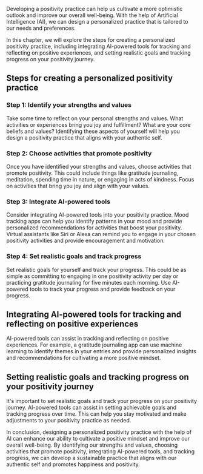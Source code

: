 
Developing a positivity practice can help us cultivate a more optimistic outlook and improve our overall well-being. With the help of Artificial Intelligence (AI), we can design a personalized practice that is tailored to our needs and preferences.

In this chapter, we will explore the steps for creating a personalized positivity practice, including integrating AI-powered tools for tracking and reflecting on positive experiences, and setting realistic goals and tracking progress on your positivity journey.

Steps for creating a personalized positivity practice
-----------------------------------------------------

### Step 1: Identify your strengths and values

Take some time to reflect on your personal strengths and values. What activities or experiences bring you joy and fulfillment? What are your core beliefs and values? Identifying these aspects of yourself will help you design a positivity practice that aligns with your authentic self.

### Step 2: Choose activities that promote positivity

Once you have identified your strengths and values, choose activities that promote positivity. This could include things like gratitude journaling, meditation, spending time in nature, or engaging in acts of kindness. Focus on activities that bring you joy and align with your values.

### Step 3: Integrate AI-powered tools

Consider integrating AI-powered tools into your positivity practice. Mood tracking apps can help you identify patterns in your mood and provide personalized recommendations for activities that boost your positivity. Virtual assistants like Siri or Alexa can remind you to engage in your chosen positivity activities and provide encouragement and motivation.

### Step 4: Set realistic goals and track progress

Set realistic goals for yourself and track your progress. This could be as simple as committing to engaging in one positivity activity per day or practicing gratitude journaling for five minutes each morning. Use AI-powered tools to track your progress and provide feedback on your progress.

Integrating AI-powered tools for tracking and reflecting on positive experiences
--------------------------------------------------------------------------------

AI-powered tools can assist in tracking and reflecting on positive experiences. For example, a gratitude journaling app can use machine learning to identify themes in your entries and provide personalized insights and recommendations for cultivating a more positive mindset.

Setting realistic goals and tracking progress on your positivity journey
------------------------------------------------------------------------

It's important to set realistic goals and track your progress on your positivity journey. AI-powered tools can assist in setting achievable goals and tracking progress over time. This can help you stay motivated and make adjustments to your positivity practice as needed.

In conclusion, designing a personalized positivity practice with the help of AI can enhance our ability to cultivate a positive mindset and improve our overall well-being. By identifying our strengths and values, choosing activities that promote positivity, integrating AI-powered tools, and tracking progress, we can develop a sustainable practice that aligns with our authentic self and promotes happiness and positivity.

